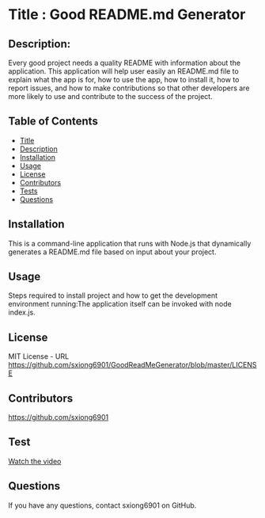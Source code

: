 
  # Title : Good README.md Generator
  ## Description:
  Every good project needs a quality README with information about the application. This application will help user easily an README.md file to explain what the app is for, how to use the app, how to install it, how to report issues, and how to make contributions so that other developers are more likely to use and contribute to the success of the project.
  ## Table of Contents
  * [Title](#Title)
  * [Description](#Description)
  * [Installation](#Installation)
  * [Usage](#Usage)
  * [License](#license)
  * [Contributors](#Contributors)
  * [Tests](#Test)
  * [Questions](#Questions)
  
  ## Installation
  This is a command-line application that runs with Node.js that dynamically generates a README.md file based on input about your project.
  ## Usage
  Steps required to install project and how to get the development environment running:The application itself can be invoked with node index.js.
  ## License
  MIT License - URL https://github.com/sxiong6901/GoodReadMeGenerator/blob/master/LICENSE
  ## Contributors
  https://github.com/sxiong6901
  ## Test
  [Watch the video](https://drive.google.com/file/d/1qJtW4XR3mf-H-O_rIRNGZOsm7HGgycDL/preview)
  ## Questions
  If you have any questions, contact sxiong6901 on GitHub.